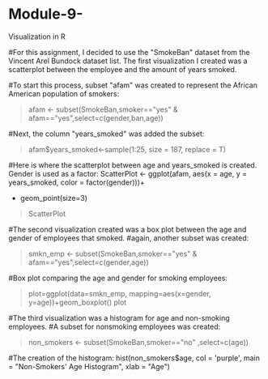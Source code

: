 # Module-9-
Visualization in R

 #For this assignment, I decided to use the "SmokeBan" dataset from the Vincent Arel Bundock dataset list. The first visualization I created was a scatterplot between the employee and the amount of years smoked. 
 
 #To start this process, subset "afam" was created to represent the African American population of smokers:
> afam <- subset(SmokeBan,smoker=="yes" &  afam=="yes",select=c(gender,ban,age))

#Next, the column "years_smoked" was added the subset:
> afam$years_smoked<-sample(1:25, size = 187, replace = T)

#Here is where the scatterplot between age and years_smoked is created. Gender is used as a factor:
ScatterPlot <- ggplot(afam, aes(x = age, y = years_smoked, color = factor(gender)))+ 
+   geom_point(size=3)
> ScatterPlot


#The second visualization created was a box plot between the age and gender of employees that smoked.
#again, another subset was created: 
> smkn_emp <- subset(SmokeBan,smoker=="yes" &  afam=="yes",select=c(gender,age))

#Box plot comparing the age and gender for smoking employees:
> plot=ggplot(data=smkn_emp, mapping=aes(x=gender, y=age))+geom_boxplot()
> plot


#The third visualization was a histogram for age and non-smoking employees.
#A subset for nonsmoking employees was created:
> non_smokers <- subset(SmokeBan,smoker=="no" ,select=c(age))

#The creation of the histogram:
hist(non_smokers$age, col = 'purple', main = "Non-Smokers' Age Histogram", xlab = "Age")



